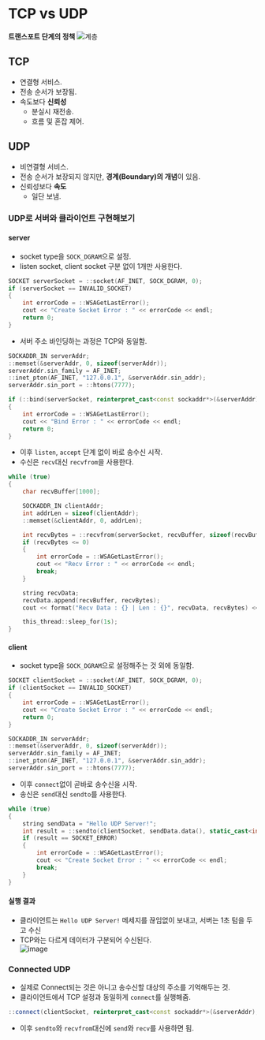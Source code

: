 # TCP vs UDP
**트랜스포트 단계의 정책**
![계층](https://github.com/Wseop/game-server-note/assets/18005580/00c05c58-fd46-4fea-8ac6-0c853a68659b)

## TCP
- 연결형 서비스.
- 전송 순서가 보장됨.
- 속도보다 **신뢰성**
  - 분실시 재전송.
  - 흐름 및 혼잡 제어.
## UDP
- 비연결형 서비스.
- 전송 순서가 보장되지 않지만, **경계(Boundary)의 개념**이 있음.
- 신뢰성보다 **속도**
  - 일단 보냄.
### UDP로 서버와 클라이언트 구현해보기
#### server
- socket type을 `SOCK_DGRAM`으로 설정.
- listen socket, client socket 구분 없이 1개만 사용한다.
```c++
SOCKET serverSocket = ::socket(AF_INET, SOCK_DGRAM, 0);
if (serverSocket == INVALID_SOCKET)
{
    int errorCode = ::WSAGetLastError();
    cout << "Create Socket Error : " << errorCode << endl;
    return 0;
}
```
- 서버 주소 바인딩하는 과정은 TCP와 동일함.
```c++
SOCKADDR_IN serverAddr;
::memset(&serverAddr, 0, sizeof(serverAddr));
serverAddr.sin_family = AF_INET;
::inet_pton(AF_INET, "127.0.0.1", &serverAddr.sin_addr);
serverAddr.sin_port = ::htons(7777);

if (::bind(serverSocket, reinterpret_cast<const sockaddr*>(&serverAddr), sizeof(serverAddr)) == SOCKET_ERROR)
{
    int errorCode = ::WSAGetLastError();
    cout << "Bind Error : " << errorCode << endl;
    return 0;
}
```
- 이후 `listen`, `accept` 단계 없이 바로 송수신 시작.
- 수신은 `recv`대신 `recvfrom`을 사용한다.
```c++
while (true)
{
    char recvBuffer[1000];

    SOCKADDR_IN clientAddr;
    int addrLen = sizeof(clientAddr);
    ::memset(&clientAddr, 0, addrLen);

    int recvBytes = ::recvfrom(serverSocket, recvBuffer, sizeof(recvBuffer), 0, reinterpret_cast<sockaddr*>(&clientAddr), &addrLen);
    if (recvBytes <= 0)
    {
        int errorCode = ::WSAGetLastError();
        cout << "Recv Error : " << errorCode << endl;
        break;
    }

    string recvData;
    recvData.append(recvBuffer, recvBytes);
    cout << format("Recv Data : {} | Len : {}", recvData, recvBytes) << endl;

    this_thread::sleep_for(1s);
}
```
#### client
- socket type을 `SOCK_DGRAM`으로 설정해주는 것 외에 동일함.
```c++
SOCKET clientSocket = ::socket(AF_INET, SOCK_DGRAM, 0);
if (clientSocket == INVALID_SOCKET)
{
    int errorCode = ::WSAGetLastError();
    cout << "Create Socket Error : " << errorCode << endl;
    return 0;
}

SOCKADDR_IN serverAddr;
::memset(&serverAddr, 0, sizeof(serverAddr));
serverAddr.sin_family = AF_INET;
::inet_pton(AF_INET, "127.0.0.1", &serverAddr.sin_addr);
serverAddr.sin_port = ::htons(7777);
```
- 이후 `connect`없이 곧바로 송수신을 시작.
- 송신은 `send`대신 `sendto`를 사용한다.
```c++
while (true)
{
    string sendData = "Hello UDP Server!";
    int result = ::sendto(clientSocket, sendData.data(), static_cast<int>(sendData.size()), 0, reinterpret_cast<const sockaddr*>(&serverAddr), sizeof(serverAddr));
    if (result == SOCKET_ERROR)
    {
        int errorCode = ::WSAGetLastError();
        cout << "Create Socket Error : " << errorCode << endl;
        break;
    }
}
```
#### 실행 결과
- 클라이언트는 `Hello UDP Server!` 메세지를 끊임없이 보내고, 서버는 1초 텀을 두고 수신
- TCP와는 다르게 데이터가 구분되어 수신된다. <br>
![image](https://github.com/Wseop/game-server-note/assets/18005580/bfeb7c33-027e-4224-b2ec-a786a5088b32)

### Connected UDP
- 실제로 Connect되는 것은 아니고 송수신할 대상의 주소를 기억해두는 것.
- 클라이언트에서 TCP 설정과 동일하게 `connect`를 실행해줌.
```c++
::connect(clientSocket, reinterpret_cast<const sockaddr*>(&serverAddr), sizeof(serverAddr));
```
- 이후 `sendto`와 `recvfrom`대신에 `send`와 `recv`를 사용하면 됨.
